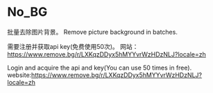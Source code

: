 # No_BG
批量去除图片背景。
Remove picture background in batches.

需要注册并获取api key(免费使用50次)。
网站：https://www.remove.bg/r/LXKqzDDyx5hMYYvrWzHDzNLJ?locale=zh

Login and acquire the api and key(You can use 50 times in free).
website:https://www.remove.bg/r/LXKqzDDyx5hMYYvrWzHDzNLJ?locale=zh
